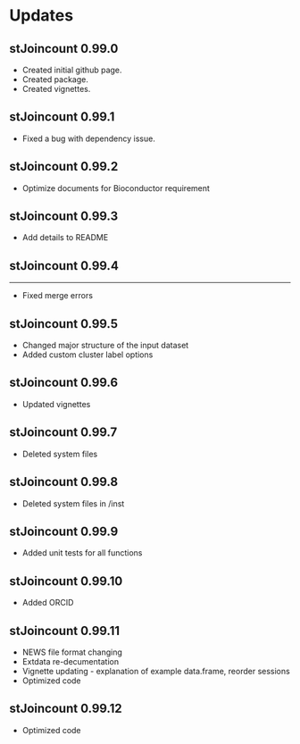 # Updates

## stJoincount 0.99.0

* Created initial github page.
* Created package.
* Created vignettes.

## stJoincount 0.99.1

* Fixed a bug with dependency issue.

## stJoincount 0.99.2

* Optimize documents for Bioconductor requirement

## stJoincount 0.99.3

* Add details to README

## stJoincount 0.99.4

---------------------
* Fixed merge errors

## stJoincount 0.99.5

* Changed major structure of the input dataset
* Added custom cluster label options

## stJoincount 0.99.6

* Updated vignettes

## stJoincount 0.99.7

* Deleted system files

## stJoincount 0.99.8

* Deleted system files in /inst

## stJoincount 0.99.9

* Added unit tests for all functions

## stJoincount 0.99.10

* Added ORCID

## stJoincount 0.99.11

* NEWS file format changing
* Extdata re-decumentation 
* Vignette updating - explanation of example data.frame, reorder sessions
* Optimized code

## stJoincount 0.99.12

* Optimized code

